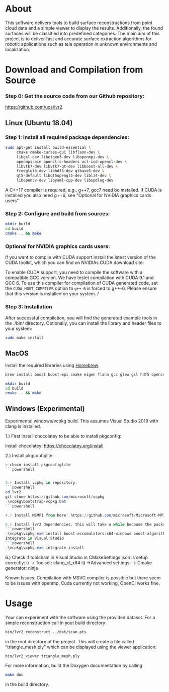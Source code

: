 # About

This software delivers tools to build surface reconstructions from point cloud
data and a simple viewer to display the results. Additionally, the found
surfaces will be classified into predefined categories. The main aim of this
project is to deliver fast and accurate surface extraction algorithms for
robotic applications such as tele operation in unknown environments and
localization.

# Download and Compilation from Source

### Step 0: Get the source code from our Github repository:

https://github.com/uos/lvr2

## Linux (Ubuntu 18.04)

### Step 1: Install all required package dependencies: 

```bash
sudo apt-get install build-essential \
     cmake cmake-curses-gui libflann-dev \
     libgsl-dev libeigen3-dev libopenmpi-dev \
     openmpi-bin opencl-c-headers ocl-icd-opencl-dev \
     libvtk7-dev libvtk7-qt-dev libboost-all-dev \
     freeglut3-dev libhdf5-dev qtbase5-dev \
     qt5-default libqt5opengl5-dev liblz4-dev \
     libopencv-dev libyaml-cpp-dev libspdlog-dev
```

A C++17 compiler is required, e.g., g++7, gcc7 need bo installed.
If CUDA is installed you also need g++6, see "Optional for NVIDIA
graphics cards users" 


### Step 2: Configure and build from sources:

```bash
mkdir build
cd build
cmake .. && make
```

### Optional for NVIDIA graphics cards users: 

If you want to compile with CUDA support install the latest version of the CUDA toolkit, which you can find on NVIDIAs CUDA download site:

To enable CUDA support, you need to compile the software with a compatible GCC version. We have testet compilation with CUDA 9.1 and GCC 6. To use this compiler for compilation of CUDA generated code, set the `CUDA_HOST_COMPILER` option to `g++-6` is forced to g++-6. Please ensure that this version is installed on your system.
/
### Step 3: Installation

After successful compilation, you will find the generated example tools in the ./bin/ directory. Optionally, you can install the library and header files to your system:

```bash
sudo make install
```


## MacOS

Install the required libraries using [Homebrew](https://brew.sh):

```bash
brew install boost boost-mpi cmake eigen flann gcc glew gsl hdf5 opencv lz4 qt vtk 

mkdir build
cd build
cmake .. && make
```

## Windows (Experimental)

Experimental windows/vcpkg build. This assumes Visual Studio 2019 with clang is installed.

1.) First install chocolatey to be able to install pkgconfig:

install chocolatey:
https://chocolatey.org/install

2.) Install pkgconfiglite:
```powershell
> choco install pkgconfiglite
```powershell


3.) Install vcpkg in repository:
```powershell
cd lvr2
git clone https://github.com/microsoft/vcpkg
.\vcpkg\bootstrap-vcpkg.bat
```powershell

4.) Install MSMPI from here: https://github.com/microsoft/Microsoft-MPI/releases

5.) Install lvr2 dependencies, this will take a while because the packages are compiled from source:
```powershell
.\vcpkg\vcpkg.exe install boost-accumulators:x64-windows boost-algorithm:x64-windows boost-align:x64-windows boost-any:x64-windows boost-array:x64-windows boost-asio:x64-windows boost-assert:x64-windows boost-assign:x64-windows boost-atomic:x64-windows boost-beast:x64-windows boost-bimap:x64-windows boost-bind:x64-windows boost-build:x64-windows boost-callable-traits:x64-windows boost-chrono:x64-windows boost-circular-buffer:x64-windows boost-compatibility:x64-windows boost-compute:x64-windows boost-concept-check:x64-windows boost-config:x64-windows boost-container-hash:x64-windows boost-container:x64-windows boost-context:x64-windows boost-contract:x64-windows boost-conversion:x64-windows boost-convert:x64-windows boost-core:x64-windows boost-coroutine2:x64-windows boost-coroutine:x64-windows boost-crc:x64-windows boost-date-time:x64-windows boost-detail:x64-windows boost-dll:x64-windows boost-dynamic-bitset:x64-windows boost-endian:x64-windows boost-exception:x64-windows boost-fiber:x64-windows boost-filesystem:x64-windows boost-flyweight:x64-windows boost-foreach:x64-windows boost-format:x64-windows boost-function-types:x64-windows boost-function:x64-windows boost-functional:x64-windows boost-fusion:x64-windows boost-geometry:x64-windows boost-gil:x64-windows boost-graph-parallel:x64-windows boost-graph:x64-windows boost-hana:x64-windows boost-heap:x64-windows boost-histogram:x64-windows boost-hof:x64-windows boost-icl:x64-windows boost-integer:x64-windows boost-interprocess:x64-windows boost-interval:x64-windows boost-intrusive:x64-windows boost-io:x64-windows boost-iostreams:x64-windows boost-iterator:x64-windows boost-json:x64-windows boost-lambda:x64-windows boost-leaf:x64-windows boost-lexical-cast:x64-windows boost-local-function:x64-windows boost-locale:x64-windows boost-lockfree:x64-windows boost-log:x64-windows boost-logic:x64-windows boost-math:x64-windows boost-metaparse:x64-windows boost-modular-build-helper:x64-windows boost-move:x64-windows boost-mp11:x64-windows boost-mpl:x64-windows boost-msm:x64-windows boost-multi-array:x64-windows boost-multi-index:x64-windows boost-multiprecision:x64-windows boost-nowide:x64-windows boost-numeric-conversion:x64-windows boost-odeint:x64-windows boost-optional:x64-windows boost-outcome:x64-windows boost-parameter-python:x64-windows boost-parameter:x64-windows boost-pfr:x64-windows boost-phoenix:x64-windows boost-poly-collection:x64-windows boost-polygon:x64-windows boost-pool:x64-windows boost-predef:x64-windows boost-preprocessor:x64-windows boost-process:x64-windows boost-program-options:x64-windows boost-property-map:x64-windows boost-property-tree:x64-windows boost-proto:x64-windows boost-ptr-container:x64-windows boost-python:x64-windows boost-qvm:x64-windows boost-random:x64-windows boost-range:x64-windows boost-ratio:x64-windows boost-rational:x64-windows boost-regex:x64-windows boost-safe-numerics:x64-windows boost-scope-exit:x64-windows boost-serialization:x64-windows boost-signals2:x64-windows boost-smart-ptr:x64-windows boost-sort:x64-windows boost-spirit:x64-windows boost-stacktrace:x64-windows boost-statechart:x64-windows boost-static-assert:x64-windows boost-static-string:x64-windows boost-stl-interfaces:x64-windows boost-system:x64-windows boost-test:x64-windows boost-thread:x64-windows boost-throw-exception:x64-windows boost-timer:x64-windows boost-tokenizer:x64-windows boost-tti:x64-windows boost-tuple:x64-windows boost-type-erasure:x64-windows boost-type-index:x64-windows boost-type-traits:x64-windows boost-typeof:x64-windows boost-ublas:x64-windows boost-uninstall:x64-windows boost-units:x64-windows boost-unordered:x64-windows boost-utility:x64-windows boost-uuid:x64-windows boost-variant2:x64-windows boost-variant:x64-windows boost-vcpkg-helpers:x64-windows boost-vmd:x64-windows boost-wave:x64-windows boost-winapi:x64-windows boost-xpressive:x64-windows boost-yap:x64-windows boost:x64-windows brotli:x64-windows bzip2:x64-windows cfitsio:x64-windows cgal:x64-windows curl:x64-windows curl[non-http]:x64-windows curl[schannel]:x64-windows curl[ssl]:x64-windows curl[sspi]:x64-windows curl[winssl]:x64-windows double-conversion:x64-windows egl-registry:x64-windows eigen3:x64-windows expat:x64-windows flann:x64-windows freeglut:x64-windows freetype:x64-windows freetype[brotli]:x64-windows freetype[bzip2]:x64-windows freetype[png]:x64-windows freetype[zlib]:x64-windows gdal:x64-windows geos:x64-windows glew:x64-windows gmp:x64-windows gsl:x64-windows harfbuzz:x64-windows hdf5:x64-windows hdf5[cpp]:x64-windows hdf5[szip]:x64-windows hdf5[zlib]:x64-windows highfive:x64-windows icu:x64-windows jasper:x64-windows jsoncpp:x64-windows libffi:x64-windows libgeotiff:x64-windows libharu:x64-windows libharu[notiffsymbols]:x64-windows libiconv:x64-windows libjpeg-turbo:x64-windows libjpeg-turbo:x86-windows liblzma:x64-windows liblzma:x86-windows libogg:x64-windows libpng:x64-windows libpq:x64-windows libpq[openssl]:x64-windows libpq[zlib]:x64-windows libtheora:x64-windows libwebp:x64-windows libwebp[nearlossless]:x64-windows libwebp[simd]:x64-windows libwebp[unicode]:x64-windows libxml2:x64-windows lz4:x64-windows mpfr:x64-windows netcdf-c:x64-windows opencl:x64-windows opencv4:x64-windows opencv4[dnn]:x64-windows opencv4[jpeg]:x64-windows opencv4[png]:x64-windows opencv4[quirc]:x64-windows opencv4[tiff]:x64-windows opencv4[webp]:x64-windows opengl:x64-windows openjpeg:x64-windows openssl:x64-windows pcre2:x64-windows pegtl-2:x64-windows proj4:x64-windows proj4[tiff]:x64-windows protobuf:x64-windows pugixml:x64-windows python3:x64-windows qt5-activeqt:x64-windows qt5-base:x64-windows qt5-declarative:x64-windows qt5-imageformats:x64-windows qt5-multimedia:x64-windows qt5-networkauth:x64-windows qt5-quickcontrols2:x64-windows qt5-svg:x64-windows qt5-tools:x64-windows qt5-xmlpatterns:x64-windows qt5:x64-windows qt5[activeqt]:x64-windows qt5[declarative]:x64-windows qt5[essentials]:x64-windows qt5[imageformats]:x64-windows qt5[multimedia]:x64-windows qt5[networkauth]:x64-windows qt5[quickcontrols2]:x64-windows qt5[svg]:x64-windows qt5[tools]:x64-windows quirc:x64-windows sqlite3:x64-windows sqlite3:x86-windows sqlite3[tool]:x64-windows sqlite3[tool]:x86-windows szip:x64-windows tiff:x64-windows tiff:x86-windows utfcpp:x64-windows vs-yasm:x64-windows vtk:x64-windows vtk[opengl]:x64-windows vtk[qt]:x64-windows xxhash:x64-windows yaml-cpp:x64-windows yasm-tool-helper:x64-windows yasm-tool:x64-windows yasm:x64-windows yasm:x86-windows zlib:x64-windows zlib:x86-windows zstd:x64-windows  --clean-after-build```
Integrate in Visual Studio
```powershell
.\vcpkg\vcpkg.exe integrate install
```

6.) Check if toolchain in Visual Studio in CMakeSettings.json is setup correctly:
i) -> Toolset:
	clang_cl_x64
ii) ->Advanced settings:
 	-> Cmake generator:
		ninja

Known Issues:
Compilation with MSVC compiler is possible but there seem to be issues with openmp.
Cuda currently not working, OpenCl works fine.

# Usage

Your can experiment with the software using the provided dataset. For a simple
reconstruction call in yout build directory:

```bash
bin/lvr2_reconstruct ../dat/scan.pts
```

in the root directory of the project. This will create a file called
“triangle_mesh.ply” which can be displayed using the viewer application:

```bash
bin/lvr2_viewer triangle_mesh.ply
```

For more information, build the Doxygen documentation by calling
```bash
make doc
```
in the build directory.
